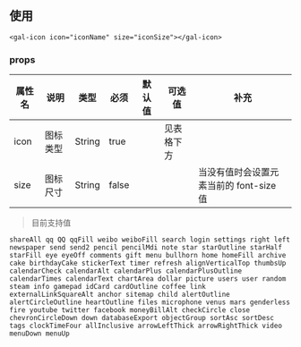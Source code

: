## 使用

```
<gal-icon icon="iconName" size="iconSize"></gal-icon>
```

### props

| 属性名 | 说明     | 类型   | 必须  | 默认值 | 可选值     | 补充                                    |
| ------ | -------- | ------ | ----- | ------ | ---------- | --------------------------------------- |
| icon   | 图标类型 | String | true  |        | 见表格下方 |                                         |
| size   | 图标尺寸 | String | false |        |            | 当没有值时会设置元素当前的 font-size 值 |

> 目前支持值

    shareAll qq QQ qqFill weibo weiboFill search login settings right left newspaper send send2 pencil pencilMdi note star starOutline starHalf starFill eye eyeOff comments gift menu bullhorn home homeFill archive cake birthdayCake stickerText timer refresh alignVerticalTop thumbsUp calendarCheck calendarAlt calendarPlus calendarPlusOutline calendarTimes calendarText chartArea dollar picture users user random steam info gamepad idCard cardOutline coffee link externalLinkSquareAlt anchor sitemap child alertOutline alertCircleOutline heartOutline files microphone venus mars genderless fire youtube twitter facebook moneyBillAlt checkCircle close chevronCircleDown down databaseExport objectGroup sortAsc sortDesc tags clockTimeFour allInclusive arrowLeftThick arrowRightThick video menuDown menuUp
